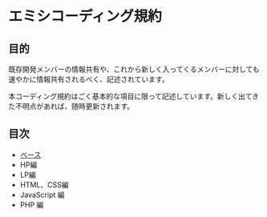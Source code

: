 # エミシコーディング規約

## 目的
既存開発メンバーの情報共有や、これから新しく入ってくるメンバーに対しても速やかに情報共有されるべく、記述されています。

本コーディング規約はごく基本的な項目に限って記述しています。新しく出てきた不明点があれば、随時更新されます。

## 目次

- [ベース](./base.md)
- HP編
- LP編
- HTML、CSS編
- JavaScript 編
- PHP 編
